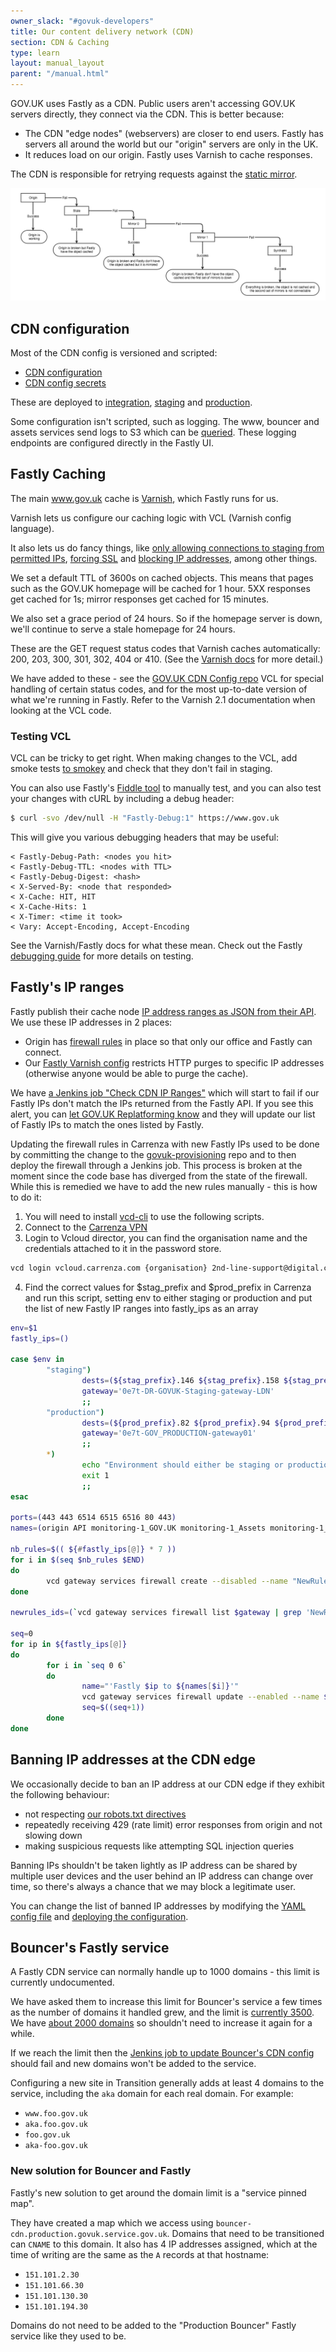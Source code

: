 ```yaml
---
owner_slack: "#govuk-developers"
title: Our content delivery network (CDN)
section: CDN & Caching
type: learn
layout: manual_layout
parent: "/manual.html"
---
```


GOV.UK uses Fastly as a CDN. Public users aren't accessing GOV.UK servers directly, they connect via the CDN. This is better because:

- The CDN "edge nodes" (webservers) are closer to end users. Fastly has servers all around the world but our "origin" servers are only in the UK.
- It reduces load on our origin. Fastly uses Varnish to cache responses.

The CDN is responsible for retrying requests against the [static mirror](/manual/fall-back-to-mirror.html).

![image](images/cdn-mirror-configuration.png)

## CDN configuration

Most of the CDN config is versioned and scripted:

- [CDN configuration](https://github.com/alphagov/govuk-cdn-config/)
- [CDN config secrets](https://github.com/alphagov/govuk-cdn-config-secrets)

These are deployed to [integration][integration_cdn], [staging][staging_cdn] and [production][production_cdn].

Some configuration isn't scripted, such as logging. The www, bouncer and assets services send logs to S3 which can be [queried](/manual/query-cdn-logs.html). These logging endpoints are configured directly in the Fastly UI.

[integration_cdn]: https://deploy.integration.publishing.service.gov.uk/job/Deploy_CDN/
[staging_cdn]: https://deploy.blue.staging.govuk.digital/job/Deploy_CDN/
[production_cdn]: https://deploy.blue.production.govuk.digital/job/Deploy_CDN/

## Fastly Caching

The main www.gov.uk cache is [Varnish](https://varnish-cache.org/docs/2.1/index.html), which Fastly runs for us.

Varnish lets us configure our caching logic with VCL (Varnish config language).

It also lets us do fancy things, like [only allowing connections to staging from permitted IPs](https://github.com/alphagov/govuk-cdn-config/blob/f6cf15e9155f7c2ea89970741d3e03851a00013d/vcl_templates/www.vcl.erb#L202), [forcing SSL](https://github.com/alphagov/govuk-cdn-config/blob/f6cf15e9155f7c2ea89970741d3e03851a00013d/vcl_templates/www.vcl.erb#L222) and [blocking IP addresses](https://github.com/alphagov/govuk-cdn-config/blob/f6cf15e9155f7c2ea89970741d3e03851a00013d/vcl_templates/www.vcl.erb#L208), among other things.

We set a default TTL of 3600s on cached objects. This means that pages such as the GOV.UK homepage will be cached for 1 hour. 5XX responses get cached for 1s; mirror responses get cached for 15 minutes.

We also set a grace period of 24 hours. So if the homepage server is down, we'll continue to serve a stale homepage for 24 hours.

These are the GET request status codes that Varnish caches automatically: 200, 203, 300, 301, 302, 404 or 410. (See the [Varnish docs](https://varnish-cache.org/docs/2.1/reference/vcl.html#variables) for more detail.)

We have added to these - see the [GOV.UK CDN Config repo](https://github.com/alphagov/govuk-cdn-config/) VCL for special handling of certain status codes, and for the most up-to-date version of what we're running in Fastly. Refer to the Varnish 2.1 documentation when looking at the VCL code.

### Testing VCL

VCL can be tricky to get right. When making changes to the VCL, add smoke tests [to smokey](https://github.com/alphagov/smokey/blob/master/features/caching.feature) and check that they don't fail in staging.

You can also use Fastly's [Fiddle tool](https://fiddle.fastlydemo.net/) to manually test, and you can also test your changes with cURL by including a debug header:

```sh
$ curl -svo /dev/null -H "Fastly-Debug:1" https://www.gov.uk
```

This will give you various debugging headers that may be useful:

```
< Fastly-Debug-Path: <nodes you hit>
< Fastly-Debug-TTL: <nodes with TTL>
< Fastly-Debug-Digest: <hash>
< X-Served-By: <node that responded>
< X-Cache: HIT, HIT
< X-Cache-Hits: 1
< X-Timer: <time it took>
< Vary: Accept-Encoding, Accept-Encoding
```

See the Varnish/Fastly docs for what these mean. Check out the Fastly [debugging guide](https://docs.fastly.com/guides/debugging/checking-cache#using-curl) for more details on testing.

## Fastly's IP ranges

Fastly publish their cache node [IP address ranges as JSON from their API][fastly_ips]. We use these IP addresses in 2 places:

- Origin has [firewall rules][] in place so that only our office and Fastly can connect.
- Our [Fastly Varnish config][vcl_config] restricts HTTP purges to specific IP addresses (otherwise anyone would be able to purge the cache).

We have [a Jenkins job "Check CDN IP Ranges"][check-cdn-ip-ranges] which will start to fail if our Fastly IPs don't match the IPs returned from the Fastly API. If you see this alert, you can [let GOV.UK Replatforming know][raise-with-re] and they will update our list of Fastly IPs to match the ones listed by Fastly.

Updating the firewall rules in Carrenza with new Fastly IPs used to be done by committing the change to the [govuk-provisioning][govuk-provisioning] repo and to then deploy the firewall through a Jenkins job. This process is broken at the moment since the code base has diverged from the state of the firewall. While this is remedied we have to add the new rules manually - this is how to do it:

1. You will need to install [vcd-cli][vcd-cli] to use the following scripts.
2. Connect to the [Carrenza VPN][carrenza-vpn]
3. Login to Vcloud director, you can find the organisation name and the credentials attached to it in the password store.

```sh
vcd login vcloud.carrenza.com {organisation} 2nd-line-support@digital.cabinet-office.gov.uk -V 32.0
```

4. Find the correct values for $stag_prefix and $prod_prefix in Carrenza and run this script, setting env to either staging or production and put the list of new Fastly IP ranges into fastly_ips as an array

```bash
env=$1
fastly_ips=()

case $env in
        "staging")
                dests=(${stag_prefix}.146 ${stag_prefix}.158 ${stag_prefix}.155 ${stag_prefix}.155 ${stag_prefix}.155 ${stag_prefix}.157 ${stag_prefix}.149)
                gateway='0e7t-DR-GOVUK-Staging-gateway-LDN'
                ;;
        "production")
                dests=(${prod_prefix}.82 ${prod_prefix}.94 ${prod_prefix}.91 ${prod_prefix}.91 ${prod_prefix}.91 ${prod_prefix}.93 ${prod_prefix}.85)
                gateway='0e7t-GOV_PRODUCTION-gateway01'
                ;;
        *)
                echo "Environment should either be staging or production"
                exit 1
                ;;
esac

ports=(443 443 6514 6515 6516 80 443)
names=(origin API monitoring-1_GOV.UK monitoring-1_Assets monitoring-1_Bouncer apt_mirror Backend_AWS)

nb_rules=$(( ${#fastly_ips[@]} * 7 ))
for i in $(seq $nb_rules $END)
do
        vcd gateway services firewall create --disabled --name "NewRule_$i" --action accept --type user $gateway
done

newrules_ids=(`vcd gateway services firewall list $gateway | grep 'NewRule_' | awk '{print $1'}`)

seq=0
for ip in ${fastly_ips[@]}
do
        for i in `seq 0 6`
        do
                name="'Fastly $ip to ${names[$i]}'"
                vcd gateway services firewall update --enabled --name $name --source $ip:ip --destination ${dests[$i]}:ip --service tcp any ${ports[$i]} $gateway ${newrules_ids[$seq]}
                seq=$((seq+1))
        done
done
```

[fastly_ips]: https://api.fastly.com/public-ip-list
[firewall rules]: https://github.com/alphagov/govuk-provisioning/blob/master/vcloud-edge_gateway/vars/production_carrenza_vars.yaml
[govuk-provisioning]: https://github.com/alphagov/govuk-provisioning
[vcl_config]: https://github.com/alphagov/govuk-cdn-config/
[check-cdn-ip-ranges]: https://deploy.publishing.service.gov.uk/job/Check_CDN_IP_Ranges/
[raise-with-re]: /manual/raising-issues-with-reliability-engineering.html
[vcd-cli]: https://github.com/vmware/vcd-cli
[carrenza-vpn]: /manual/connect-to-vcloud-director.html#connecting-with-cisco-anyconnect

## Banning IP addresses at the CDN edge

We occasionally decide to ban an IP address at our CDN edge if they exhibit the following behaviour:

- not respecting [our robots.txt directives][robots]
- repeatedly receiving 429 (rate limit) error responses from origin and not slowing down
- making suspicious requests like attempting SQL injection queries

[robots]: https://www.gov.uk/robots.txt

Banning IPs shouldn't be taken lightly as IP address can be shared by multiple user devices and the user behind an IP address can change over time, so there's always a chance that we may block a legitimate user.

You can change the list of banned IP addresses by modifying the [YAML config file][ip_ban_config] and [deploying the configuration][ip_ban_deploy].

[ip_ban_config]: https://github.com/alphagov/govuk-cdn-config-secrets/blob/master/fastly/dictionaries/config/ip_address_denylist.yaml
[ip_ban_deploy]: https://deploy.blue.production.govuk.digital/job/Update_CDN_Dictionaries/build

## Bouncer's Fastly service

A Fastly CDN service can normally handle up to 1000 domains - this limit is currently undocumented.

We have asked them to increase this limit for Bouncer's service a few times as the number of domains it handled grew, and the limit is [currently 3500](https://fastly.zendesk.com/requests/7356). We have [about 2000 domains](https://transition.publishing.service.gov.uk/hosts) so shouldn't need to increase it again for a while.

If we reach the limit then the [Jenkins job to update Bouncer's CDN config](https://deploy.blue.production.govuk.digital/job/Bouncer_CDN/) should fail and new domains won't be added to the service.

Configuring a new site in Transition generally adds at least 4 domains to the service, including the `aka` domain for each real domain. For example:

- `www.foo.gov.uk`
- `aka.foo.gov.uk`
- `foo.gov.uk`
- `aka-foo.gov.uk`

### New solution for Bouncer and Fastly

Fastly's new solution to get around the domain limit is a "service pinned map".

They have created a map which we access using `bouncer-cdn.production.govuk.service.gov.uk`. Domains that need to be transitioned can `CNAME` to this domain. It also has 4 IP addresses assigned, which at the time of writing are the same as the `A` records at that hostname:

- `151.101.2.30`
- `151.101.66.30`
- `151.101.130.30`
- `151.101.194.30`

Domains do not need to be added to the "Production Bouncer" Fastly service like they used to be.
